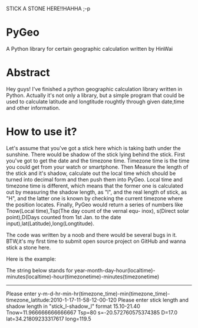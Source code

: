 STICK A STONE HERE!!HAHHA ;-p
# PyGeo
A Python library for certain geographic calculation written by HinWai

# Abstract
Hey guys! I've finished a python geographic calculation library written in Python.
Actually it's not only a library, but a simple program that could be used to calculate latitude and longtitude roughtly through
given date,time and other information.

# How to use it?
Let's assume that you've got a stick here which is taking bath under the sunshine. There would be shadow of the stick lying behind
the stick. First you've got to get the date and the timezone time. Timezone time is the time you could get from your watch or smartphone. Then  Measure the length of the stick and it's shadow, calculate out the local time which should be turned into decimal form 
and then push them into PyGeo. Local time and timezone time is different, which means that the former one is calculated out by measuring the shadow length, as "l", and the real length of stick, as "H", and the latter one is known by checking the current timezone 
where the position locates. Finally, PyGeo would return a series of numbers like Tnow(Local time),Tsp(The day count of the vernal equ-
inox), s(Direct solar point),D(Days counted from 1st Jan. to the date input),lat(Latitude),long(Longtitude). 

The code was written by a noob and there would be several bugs in it.
BTW,it's my first time to submit open source project on GitHub and wanna stick a stone here.

Here is the example:

The string below stands for year-month-day-hour(localtime)-minutes(localtime)-hour(timezonetime)-minutes(timezonetime)
********************************************************************************
Please enter y-m-d-hr-min-hr(timezone_time)-min(timezone_time)-timezone_latitude:2010-1-17-11-58-12-00-120
Please enter stick length and shadow length in "stick_l-shadow_l" format 15.10-21.40
Tnow=11.966666666666667
Tsp=80
s=-20.572760575374385
D=17.0
lat=34.21809233317617
long=119.5
